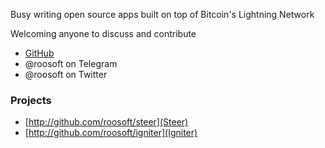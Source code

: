 Busy writing open source apps built on top of Bitcoin's Lightning Network

Welcoming anyone to discuss and contribute

- [GitHub](http://github.com/roosoft)
- @roosoft on Telegram
- @roosoft on Twitter

### Projects

- [http://github.com/roosoft/steer](Steer)
- [http://github.com/roosoft/igniter](Igniter)
